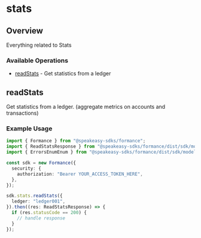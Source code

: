 # stats

## Overview

Everything related to Stats

### Available Operations

* [readStats](#readstats) - Get statistics from a ledger

## readStats

Get statistics from a ledger. (aggregate metrics on accounts and transactions)


### Example Usage

```typescript
import { Formance } from "@speakeasy-sdks/formance";
import { ReadStatsResponse } from "@speakeasy-sdks/formance/dist/sdk/models/operations";
import { ErrorsEnumEnum } from "@speakeasy-sdks/formance/dist/sdk/models/shared";

const sdk = new Formance({
  security: {
    authorization: "Bearer YOUR_ACCESS_TOKEN_HERE",
  },
});

sdk.stats.readStats({
  ledger: "ledger001",
}).then((res: ReadStatsResponse) => {
  if (res.statusCode == 200) {
    // handle response
  }
});
```

